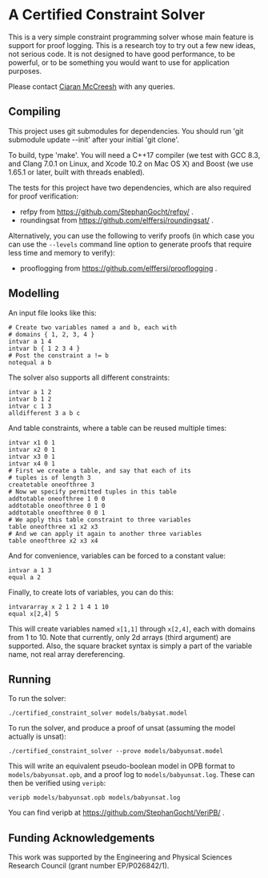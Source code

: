 A Certified Constraint Solver
=============================

This is a very simple constraint programming solver whose main feature is support for proof logging.
This is a research toy to try out a few new ideas, not serious code. It is not designed to have good
performance, to be powerful, or to be something you would want to use for application purposes.

Please contact [Ciaran McCreesh](mailto:ciaran.mccreesh@glasgow.ac.uk) with any queries.

Compiling
---------

This project uses git submodules for dependencies. You should run 'git submodule update --init'
after your initial 'git clone'.

To build, type 'make'. You will need a C++17 compiler (we test with GCC 8.3, and Clang 7.0.1 on
Linux, and Xcode 10.2 on Mac OS X) and Boost (we use 1.65.1 or later, built with threads enabled).

The tests for this project have two dependencies, which are also required for proof verification:

* refpy from https://github.com/StephanGocht/refpy/ .
* roundingsat from https://github.com/elffersj/roundingsat/ .

Alternatively, you can use the following to verify proofs (in which case you can use the
``--levels`` command line option to generate proofs that require less time and memory to verify):

* prooflogging from https://github.com/elffersj/prooflogging .

Modelling
---------

An input file looks like this:

```
# Create two variables named a and b, each with
# domains { 1, 2, 3, 4 }
intvar a 1 4
intvar b { 1 2 3 4 }
# Post the constraint a != b
notequal a b
```

The solver also supports all different constraints:

```
intvar a 1 2
intvar b 1 2
intvar c 1 3
alldifferent 3 a b c
```

And table constraints, where a table can be reused multiple times:

```
intvar x1 0 1
intvar x2 0 1
intvar x3 0 1
intvar x4 0 1
# First we create a table, and say that each of its
# tuples is of length 3
createtable oneofthree 3
# Now we specify permitted tuples in this table
addtotable oneofthree 1 0 0
addtotable oneofthree 0 1 0
addtotable oneofthree 0 0 1
# We apply this table constraint to three variables
table oneofthree x1 x2 x3
# And we can apply it again to another three variables
table oneofthree x2 x3 x4
```

And for convenience, variables can be forced to a constant value:

```
intvar a 1 3
equal a 2
```

Finally, to create lots of variables, you can do this:

```
intvararray x 2 1 2 1 4 1 10
equal x[2,4] 5
```

This will create variables named ``x[1,1]`` through ``x[2,4]``, each with domains from 1 to 10. Note
that currently, only 2d arrays (third argument) are supported. Also, the square bracket syntax is
simply a part of the variable name, not real array dereferencing.

Running
-------

To run the solver:

```shell session
./certified_constraint_solver models/babysat.model
```

To run the solver, and produce a proof of unsat (assuming the model actually is unsat):

```shell session
./certified_constraint_solver --prove models/babyunsat.model
```

This will write an equivalent pseudo-boolean model in OPB format to ``models/babyunsat.opb``, and a
proof log to ``models/babyunsat.log``. These can then be verified using ``veripb``:

```shell session
veripb models/babyunsat.opb models/babyunsat.log
```

You can find veripb at https://github.com/StephanGocht/VeriPB/ .

Funding Acknowledgements
------------------------

This work was supported by the Engineering and Physical Sciences Research Council (grant number
EP/P026842/1).

<!-- vim: set tw=100 spell spelllang=en : -->

